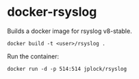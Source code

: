 docker-rsyslog
==============

Builds a docker image for rsyslog v8-stable.

```docker build -t <user>/rsyslog .```

Run the container:

```docker run -d -p 514:514 jplock/rsyslog```

